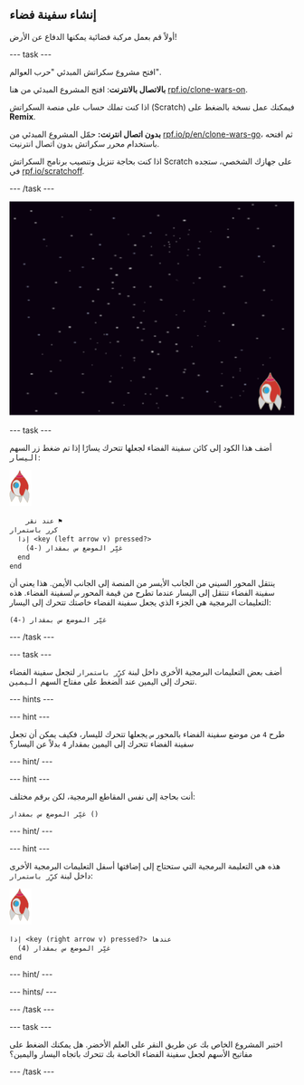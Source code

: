 ## إنشاء سفينة فضاء

أولاً قم بعمل مركبة فضائية يمكنها الدفاع عن الأرض!

\--- task \---

افتح مشروع سكراتش المبدئي "حرب العوالم".

**بالاتصال بالانترنت**: افتح المشروع المبدئي من هنا [rpf.io/clone-wars-on](http://rpf.io/clone-wars-on).

اذا كنت تملك حساب على منصة السكراتش (Scratch) فيمكنك عمل نسخة بالضغط على **Remix**.

**بدون اتصال انترنت:** حمّل المشروع المبدئي من [rpf.io/p/en/clone-wars-go](http://rpf.io/p/en/clone-wars-go)، ثم افتحه باستخدام محرر سكراتش بدون اتصال انترنيت.

اذا كنت بحاجة تنزيل وتنصيب برنامج السكراتش Scratch على جهازك الشخصي، ستجده في [rpf.io/scratchoff](https://rpf.io/scratchoff).

\--- /task \---

![مشروع البداية](images/starter-project.png)

\--- task \---

أضف هذا الكود إلى كائن سفينة الفضاء لجعلها تتحرك يسارًا إذا تم ضغط زر السهم <kbd>اليسار</kbd>:

![كائن الصاروخ](images/rocket-sprite.png)

```blocks3
    عند نقر ⚑
كرر باستمرار 
  إذا <key (left arrow v) pressed?> 
    غيِّر الموضع س بمقدار (-4)
  end
end
```

ينتقل المحور السيني من الجانب الأيسر من المنصة إلى الجانب الأيمن. هذا يعني أن سفينة الفضاء تنتقل إلى اليسار عندما تطرح من قيمة المحور `س` لسفينة الفضاء. هذه التعليمات البرمجية هي الجزء الذي يجعل سفينة الفضاء خاصتك تتحرك إلى اليسار:

```blocks3
غيِّر الموضع س بمقدار (-4)
```

\--- /task \---

\--- task \---

أضف بعض التعليمات البرمجية الأخرى داخل لبنة `كرِّر باستمرار` لتجعل سفينة الفضاء تتحرك إلى اليمين عند الضغط على مفتاح السهم <kbd>اليمين</kbd>.

\--- hints \---

\--- hint \---

طرح `4` من موضع سفينة الفضاء بالمحور `س` يجعلها تتحرك لليسار، فكيف يمكن أن تجعل سفينة الفضاء تتحرك إلى اليمين بمقدار `4` بدلاً عن اليسار؟

\--- hint/ \---

\--- hint \---

أنت بحاجة إلى نفس المقاطع البرمجية، لكن برقم مختلف:

```blocks3
غيِّر الموضع س بمقدار ()
```

\--- hint/ \---

\--- hint \---

هذه هي التعليمة البرمجية التي ستحتاج إلى إضافتها أسفل التعليمات البرمجية الأخرى داخل لبنة `كرِّر باستمرار`:

![كائن الصاروخ](images/rocket-sprite.png)

```blocks3
إذا <key (right arrow v) pressed?> عندها
  غيِّر الموضع س بمقدار (4)
end
```

\--- hint/ \---

\--- hints/ \---

\--- /task \---

\--- task \---

اختبر المشروع الخاص بك عن طريق النقر على العلم الأخضر. هل يمكنك الضغط على مفاتيح الأسهم لجعل سفينة الفضاء الخاصة بك تتحرك باتجاه اليسار واليمين؟

\--- /task \---